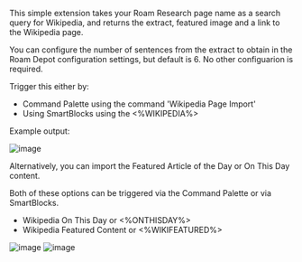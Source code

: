This simple extension takes your Roam Research page name as a search query for Wikipedia, and returns the extract, featured image and a link to the Wikipedia page.

You can configure the number of sentences from the extract to obtain in the Roam Depot configuration settings, but default is 6. No other configuarion is required.

Trigger this either by:

- Command Palette using the command 'Wikipedia Page Import'
- Using SmartBlocks using the <%WIKIPEDIA%>

Example output:

![image](https://user-images.githubusercontent.com/6857790/188020174-72a7e99c-62e7-4464-a64f-6a6b511565a1.png)

Alternatively, you can import the Featured Article of the Day or On This Day content.

Both of these options can be triggered via the Command Palette or via SmartBlocks.

- Wikipedia On This Day or <%ONTHISDAY%>
- Wikipedia Featured Content or <%WIKIFEATURED%>

![image](https://user-images.githubusercontent.com/6857790/189469673-fee464b7-567f-40e6-8461-631a1c7cae25.png)
![image](https://user-images.githubusercontent.com/6857790/189469705-ad5a03dc-6445-4dde-a681-472943fb7729.png)
